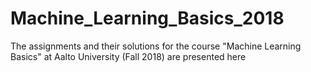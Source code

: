 # Machine_Learning_Basics_2018
The assignments and their solutions for the course "Machine Learning Basics" at Aalto University (Fall 2018) are presented here
